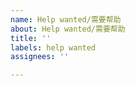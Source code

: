 ```yaml
---
name: Help wanted/需要帮助
about: Help wanted/需要帮助
title: ''
labels: help wanted
assignees: ''

---
```



